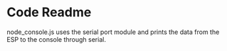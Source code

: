 # Code Readme

node_console.js uses the serial port module and prints the data from the ESP to the console through serial.
